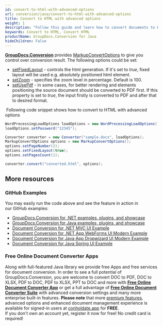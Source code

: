 ```yaml
---
id: convert-to-html-with-advanced-options
url: conversion/java/convert-to-html-with-advanced-options
title: Convert to HTML with advanced options
weight: 1
description: "Follow this guide and learn how to convert documents to HTML format with fixed layout, zoom and other customizations using GroupDocs.Conversion for Java."
keywords: Convert to HTML, Convert HTML
productName: GroupDocs.Conversion for Java
hideChildren: False
---
```

**[GroupDocs.Conversion](https://products.groupdocs.com/conversion/java)** provides [MarkupConvertOptions](https://apireference.groupdocs.com/java/conversion/com.groupdocs.conversion.options.convert/MarkupConvertOptions) to give you control over conversion result. The following options could be set:
*   [setFixedLayout](https://apireference.groupdocs.com/java/conversion/com.groupdocs.conversion.options.convert/MarkupConvertOptions#setFixedLayout(boolean)) - controls the html generation. If it's set to *true*, fixed layout will be used e.g. absolutely positioned html element. 
*   [setZoom](https://apireference.groupdocs.com/java/conversion/com.groupdocs.conversion.options.convert/MarkupConvertOptions#setZoom(int)) - specifies the zoom level in percentage. Default is 100.      
*   [setUsePdf](https://apireference.groupdocs.com/java/conversion/com.groupdocs.conversion.options.convert/MarkupConvertOptions#setUsePdf(boolean)) - in some cases, for better rendering and elements positioning the source document should be converted to PDF first. If this property is set to *true*, the input firstly is converted to PDF and after that to desired format.  
    

 Following code snippet shows how to convert to HTML with advanced options

```java
WordProcessingLoadOptions loadOptions = new WordProcessingLoadOptions();
loadOptions.setPassword("12345");

Converter converter = new Converter("sample.docx", loadOptions);
MarkupConvertOptions options = new MarkupConvertOptions();
options.setPageNumber(2);
options.setFixedLayout(true);
options.setPagesCount(1);

converter.convert("converted.html", options);
```

## More resources

### GitHub Examples
You may easily run the code above and see the feature in action in our GitHub examples:
*   [GroupDocs.Conversion for .NET examples, plugins, and showcase](https://github.com/groupdocs-conversion/GroupDocs.Conversion-for-.NET)    
*   [GroupDocs.Conversion for Java examples, plugins, and showcase](https://github.com/groupdocs-conversion/GroupDocs.Conversion-for-Java)    
*   [Document Conversion for .NET MVC UI Example](https://github.com/groupdocs-conversion/GroupDocs.Conversion-for-.NET-MVC)     
*   [Document Conversion for .NET App WebForms UI Modern Example](https://github.com/groupdocs-conversion/GroupDocs.Conversion-for-.NET-WebForms)    
*   [Document Conversion for Java App Dropwizard UI Modern Example](https://github.com/groupdocs-conversion/GroupDocs.Conversion-for-Java-Dropwizard)    
*   [Document Conversion for Java Spring UI Example](https://github.com/groupdocs-conversion/GroupDocs.Conversion-for-Java-Spring)   

### Free Online Document Converter Apps
Along with full-featured Java library we provide free Apps and free services for document conversion.
In order to see a full potential of GroupDocs.Conversion, you are welcome to convert DOC to PDF, DOC to XLSX, PDF to DOC, PDF to XLSX, PPT to DOC and more with **[Free Online Document Converter App](https://products.groupdocs.app/conversion)** or get a full advantage of **[Free Online Document Converter Suite](https://conholdate.app/features/document-converter-online)** with advanced conversion settings and many more enterprise built-in features.
**Please note** that more [premium features](https://conholdate.app/features), advanced options and enhanced document management experience is available for signed-in users at [conholdate.app](https://conholdate.app/) for **FREE**.  
If you don't own an account yet, register it now for free! No credit card is required!
